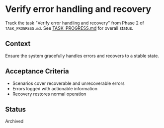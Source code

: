 # Verify error handling and recovery

Track the task "Verify error handling and recovery" from Phase 2 of `TASK_PROGRESS.md`.
See [TASK_PROGRESS.md](../TASK_PROGRESS.md) for overall status.

## Context
Ensure the system gracefully handles errors and recovers to a stable
state.

## Acceptance Criteria
- Scenarios cover recoverable and unrecoverable errors
- Errors logged with actionable information
- Recovery restores normal operation

## Status
Archived

